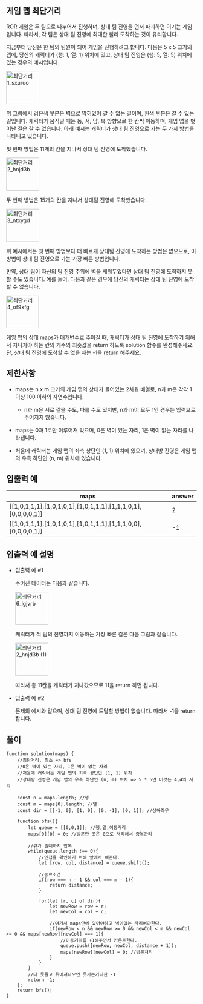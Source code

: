 ## 게임 맵 최단거리

ROR 게임은 두 팀으로 나누어서 진행하며, 상대 팀 진영을 먼저 파괴하면 이기는 게임입니다. 따라서, 각 팀은 상대 팀 진영에 최대한 빨리 도착하는 것이 유리합니다.

지금부터 당신은 한 팀의 팀원이 되어 게임을 진행하려고 합니다. 다음은 5 x 5 크기의 맵에, 당신의 캐릭터가 (행: 1, 열: 1) 위치에 있고, 상대 팀 진영은 (행: 5, 열: 5) 위치에 있는 경우의 예시입니다.

<img width="87" alt="최단거리1_sxuruo" src="https://github.com/yookeunbyul/codingtest-kit/assets/91243651/8f8733c8-19ac-4672-9dd1-4ff438121997">

위 그림에서 검은색 부분은 벽으로 막혀있어 갈 수 없는 길이며, 흰색 부분은 갈 수 있는 길입니다. 캐릭터가 움직일 때는 동, 서, 남, 북 방향으로 한 칸씩 이동하며, 게임 맵을 벗어난 길은 갈 수 없습니다.
아래 예시는 캐릭터가 상대 팀 진영으로 가는 두 가지 방법을 나타내고 있습니다.

첫 번째 방법은 11개의 칸을 지나서 상대 팀 진영에 도착했습니다.

<img width="87" alt="최단거리2_hnjd3b" src="https://github.com/yookeunbyul/codingtest-kit/assets/91243651/fa64a2f8-fe54-4c8e-96e2-ff4998f93c8a">

두 번째 방법은 15개의 칸을 지나서 상대팀 진영에 도착했습니다.

<img width="87" alt="최단거리3_ntxygd" src="https://github.com/yookeunbyul/codingtest-kit/assets/91243651/28f98f1f-fe59-44cd-84e9-995ac90ad543">

위 예시에서는 첫 번째 방법보다 더 빠르게 상대팀 진영에 도착하는 방법은 없으므로, 이 방법이 상대 팀 진영으로 가는 가장 빠른 방법입니다.

만약, 상대 팀이 자신의 팀 진영 주위에 벽을 세워두었다면 상대 팀 진영에 도착하지 못할 수도 있습니다. 예를 들어, 다음과 같은 경우에 당신의 캐릭터는 상대 팀 진영에 도착할 수 없습니다.

<img width="86" alt="최단거리4_of9xfg" src="https://github.com/yookeunbyul/codingtest-kit/assets/91243651/36c4fe6c-b34f-4cac-b9b8-0339e7ad2198">

게임 맵의 상태 maps가 매개변수로 주어질 때, 캐릭터가 상대 팀 진영에 도착하기 위해서 지나가야 하는 칸의 개수의 최솟값을 return 하도록 solution 함수를 완성해주세요. 단, 상대 팀 진영에 도착할 수 없을 때는 -1을 return 해주세요.

## 제한사항

- maps는 n x m 크기의 게임 맵의 상태가 들어있는 2차원 배열로, n과 m은 각각 1 이상 100 이하의 자연수입니다.

  - n과 m은 서로 같을 수도, 다를 수도 있지만, n과 m이 모두 1인 경우는 입력으로 주어지지 않습니다.

- maps는 0과 1로만 이루어져 있으며, 0은 벽이 있는 자리, 1은 벽이 없는 자리를 나타냅니다.

- 처음에 캐릭터는 게임 맵의 좌측 상단인 (1, 1) 위치에 있으며, 상대방 진영은 게임 맵의 우측 하단인 (n, m) 위치에 있습니다.

## 입출력 예

| maps                                                          | answer |
| ------------------------------------------------------------- | ------ |
| [[1,0,1,1,1],[1,0,1,0,1],[1,0,1,1,1],[1,1,1,0,1],[0,0,0,0,1]] | 2      |
| [[1,0,1,1,1],[1,0,1,0,1],[1,0,1,1,1],[1,1,1,0,0],[0,0,0,0,1]] | -1     |

## 입출력 예 설명

- 입출력 예 #1

  주어진 데이터는 다음과 같습니다.

    <img width="87" alt="최단거리6_lgjvrb" src="https://github.com/yookeunbyul/codingtest-kit/assets/91243651/62c78d0b-12a9-43bd-b283-c731ca1379bc">

  캐릭터가 적 팀의 진영까지 이동하는 가장 빠른 길은 다음 그림과 같습니다.

    <img width="87" alt="최단거리2_hnjd3b (1)" src="https://github.com/yookeunbyul/codingtest-kit/assets/91243651/2b671726-29e4-475b-bdb6-0edef23d4581">

  따라서 총 11칸을 캐릭터가 지나갔으므로 11을 return 하면 됩니다.

- 입출력 예 #2

  문제의 예시와 같으며, 상대 팀 진영에 도달할 방법이 없습니다. 따라서 -1을 return 합니다.

## 풀이

```
function solution(maps) {
    //최단거리, 최소 => bfs
    //0은 벽이 있는 자리, 1은 벽이 없는 자리
    //처음에 캐릭터는 게임 맵의 좌측 상단인 (1, 1) 위치
    //상대방 진영은 게임 맵의 우측 하단인 (n, m) 위치 => 5 * 5면 어쨋든 4,4의 자리

    const n = maps.length; //행
    const m = maps[0].length; //열
    const dir = [[-1, 0], [1, 0], [0, -1], [0, 1]]; //상하좌우

    function bfs(){
        let queue = [[0,0,1]]; //행,열,이동거리
        maps[0][0] = 0; //방문한 곳은 0으로 처리해서 중복관리

        //큐가 빌때까지 반복
        while(queue.length !== 0){
            //인접을 확인하기 위해 앞에서 빼준다.
            let [row, col, distance] = queue.shift();

            //종료조건
            if(row === n - 1 && col === m - 1){
                return distance;
            }

            for(let [r, c] of dir){
                let newRow = row + r;
                let newCol = col + c;

                //여기서 maps안에 있어야하고 벽이없는 자리여야한다.
                if(newRow < n && newRow >= 0 && newCol < m && newCol >= 0 && maps[newRow][newCol] === 1){
                    //이동거리를 +1해주면서 카운트한다.
                    queue.push([newRow, newCol, distance + 1]);
                    maps[newRow][newCol] = 0; //방문처리
                }
            }
        }
        //다 못돌고 튀어져나오면 못가는거니깐 -1
        return -1;
    };
    return bfs();
}
```
